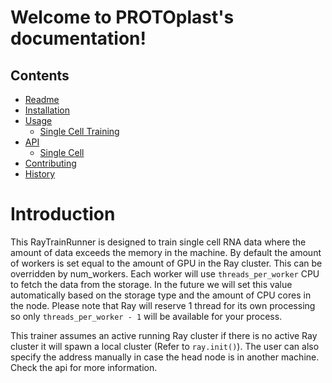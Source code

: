 # Welcome to PROTOplast's documentation!

## Contents

- [Readme](readme.md)
- [Installation](installation.md)
- [Usage](usages/index.md)
    - [Single Cell Training](usages/scrna.md)
- [API](apis/index.md)
    - [Single Cell](apis/scrna.md)
- [Contributing](contributing.md)
- [History](history.md)


# Introduction

This RayTrainRunner is designed to train single cell RNA data where the amount of data exceeds the memory in the machine. By default the amount of workers is set equal to the amount of GPU in the Ray cluster. This can be overridden by num_workers. Each worker will use `threads_per_worker` CPU to fetch the data from the storage. In the future we will set this value automatically based on the storage type and the amount of CPU cores in the node. Please note that Ray will reserve 1 thread for its own processing so only `threads_per_worker - 1` will be available for your process.

This trainer assumes an active running Ray cluster if there is no active Ray cluster it will spawn a local cluster (Refer to `ray.init()`).  The user can also specify the address manually in case the head node is in another machine. Check the api for more information.